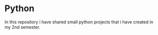 # Python
In this repository i  have shared small python projects that i have created in my 2nd semester.
